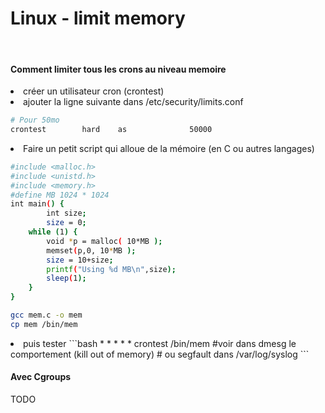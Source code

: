 Linux - limit memory
==
<br/>

#### Comment limiter tous les crons au niveau memoire

<li> créer un utilisateur cron (crontest)
<li> ajouter la ligne suivante dans /etc/security/limits.conf

```bash
# Pour 50mo
crontest        hard    as              50000
```
<li> Faire un petit script qui alloue de la mémoire (en C ou autres langages)

```bash
#include <malloc.h>
#include <unistd.h>
#include <memory.h>
#define MB 1024 * 1024
int main() {
        int size;
        size = 0;
    while (1) {
        void *p = malloc( 10*MB );
        memset(p,0, 10*MB );
        size = 10+size;
        printf("Using %d MB\n",size);
        sleep(1);
    }
}

gcc mem.c -o mem
cp mem /bin/mem
```

<li> puis tester
```bash
* * * * * crontest /bin/mem
#voir dans dmesg le comportement (kill out of memory)
# ou segfault dans /var/log/syslog
```

<br/>

#### Avec Cgroups
TODO
